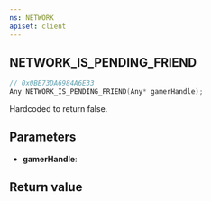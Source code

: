 ```yaml
---
ns: NETWORK
apiset: client
---
```

## NETWORK_IS_PENDING_FRIEND

```c
// 0x0BE73DA6984A6E33
Any NETWORK_IS_PENDING_FRIEND(Any* gamerHandle);
```

Hardcoded to return false.

## Parameters
* **gamerHandle**:

## Return value


